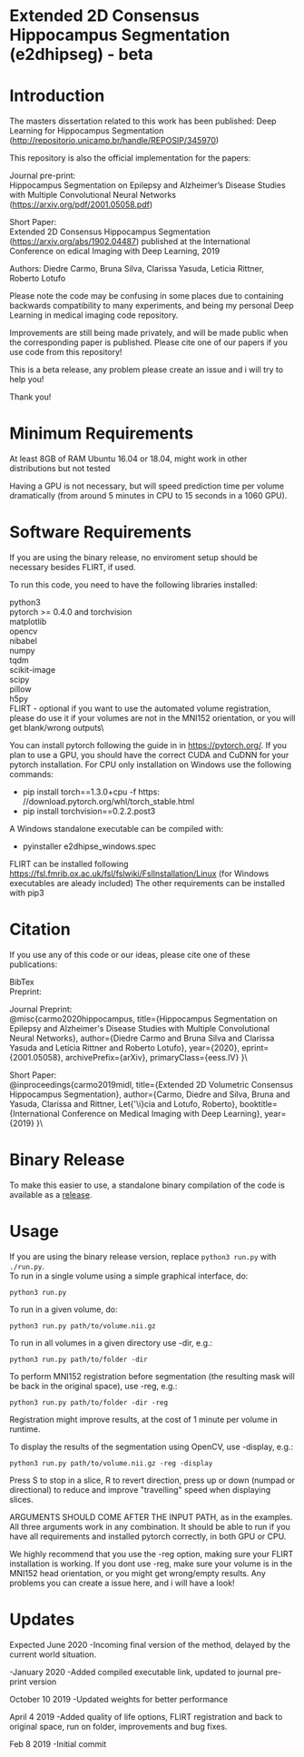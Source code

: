 # Extended 2D Consensus Hippocampus Segmentation (e2dhipseg) - beta

# Introduction
The masters dissertation related to this work has been published:
Deep Learning for Hippocampus Segmentation (http://repositorio.unicamp.br/handle/REPOSIP/345970)

This repository is also the official implementation for the papers:

Journal pre-print:\
Hippocampus Segmentation on Epilepsy and Alzheimer’s Disease Studies with Multiple Convolutional Neural Networks (https://arxiv.org/pdf/2001.05058.pdf)

Short Paper:\
Extended 2D Consensus Hippocampus Segmentation (https://arxiv.org/abs/1902.04487) published at the International Conference on edical Imaging with Deep Learning, 2019

Authors: Diedre Carmo, Bruna Silva, Clarissa Yasuda, Leticia Rittner, Roberto Lotufo

Please note the code may be confusing in some places due to containing backwards compatibility to many experiments, and being my
personal Deep Learning in medical imaging code repository.

Improvements are still being made privately, and will be made public when the corresponding paper is published.
Please cite one of our papers if you use code from this repository!

This is a beta release, any problem please create an issue and i will try to help you!

Thank you!

# Minimum Requirements
At least 8GB of RAM
Ubuntu 16.04 or 18.04, might work in other distributions but not tested

Having a GPU is not necessary, but will speed prediction time per volume dramatically (from around 5 minutes in CPU to 15 seconds in a 1060 GPU).


# Software Requirements
If you are using the binary release, no enviroment setup should be necessary besides FLIRT, if used.

To run this code, you need to have the following libraries installed:

python3\
pytorch >= 0.4.0 and torchvision\
matplotlib\
opencv \
nibabel\
numpy\
tqdm\
scikit-image\
scipy\
pillow\
h5py\
FLIRT - optional if you want to use the automated volume registration, please do use it if your volumes are not in the MNI152
orientation, or you will get blank/wrong outputs\

You can install pytorch following the guide in in https://pytorch.org/. If you plan to use a GPU, you should have the correct CUDA and CuDNN for your pytorch installation. 
For CPU only installation on Windows use the following commands:
- pip install torch==1.3.0+cpu -f https:&#8203;//download.pytorch.org/whl/torch_stable.html
- pip install torchvision==0.2.2.post3

A Windows standalone executable can be compiled with:
- pyinstaller e2dhipse_windows.spec

FLIRT can be installed following https://fsl.fmrib.ox.ac.uk/fsl/fslwiki/FslInstallation/Linux (for Windows executables are aleady included)
The other requirements can be installed with pip3


# Citation

If you use any of this code or our ideas, please cite one of these publications:

BibTex\
Preprint:

Journal Preprint:\
@misc{carmo2020hippocampus,
    title={Hippocampus Segmentation on Epilepsy and Alzheimer's Disease Studies with Multiple Convolutional Neural Networks},
    author={Diedre Carmo and Bruna Silva and Clarissa Yasuda and Letícia Rittner and Roberto Lotufo},
    year={2020},
    eprint={2001.05058},
    archivePrefix={arXiv},
    primaryClass={eess.IV}
}\

Short Paper:\
@inproceedings{carmo2019midl,
  title={Extended 2D Volumetric Consensus Hippocampus Segmentation},
  author={Carmo, Diedre and Silva, Bruna and Yasuda, Clarissa and Rittner, Let{\'\i}cia and Lotufo, Roberto},
  booktitle={International Conference on Medical Imaging with Deep Learning},
  year={2019}
}\

# Binary Release
To make this easier to use, a standalone binary compilation of the code is available as a [release](https://github.com/MICLab-Unicamp/e2dhipseg/releases).

# Usage
If you are using the binary release version, replace ```python3 run.py``` with ```./run.py```.\
To run in a single volume using a simple graphical interface, do:
```
python3 run.py
```

To run in a given volume, do:
```
python3 run.py path/to/volume.nii.gz
```

To run in all volumes in a given directory use -dir, e.g.:
```
python3 run.py path/to/folder -dir
```

To perform MNI152 registration before segmentation (the resulting mask will be back in the original space), use -reg, e.g.:
```
python3 run.py path/to/folder -dir -reg
```
Registration might improve results, at the cost of 1 minute per volume in runtime.

To display the results of the segmentation using OpenCV, use -display, e.g.:
```
python3 run.py path/to/volume.nii.gz -reg -display
```
Press S to stop in a slice, R to revert direction, press up or down (numpad or directional) to reduce and improve "travelling" speed when displaying slices.

ARGUMENTS SHOULD COME AFTER THE INPUT PATH, as in the examples. All three arguments work in any combination. It should be able to run if you have all requirements and installed pytorch correctly, in both GPU or CPU.

We highly recommend that you use the -reg option, making sure your FLIRT installation is working. If you dont use -reg, make sure your volume is in the MNI152 head orientation, or you might get wrong/empty results. Any problems you can create a issue here, and i will have a look!

# Updates
Expected June 2020
-Incoming final version of the method, delayed by the current world situation.

-January 2020
-Added compiled executable link, updated to journal pre-print version

October 10 2019
-Updated weights for better performance

April 4 2019
-Added quality of life options, FLIRT registration and back to original space, run on folder, improvements and bug fixes.

Feb 8 2019
-Initial commit
